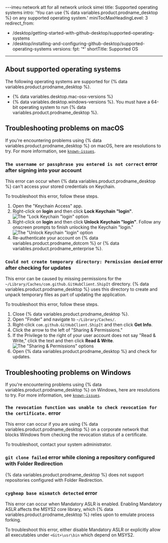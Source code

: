 ---imeu network  att for all network  unlock simei
title: Supported operating systems
intro: 'You can use {% data variables.product.prodname_desktop %} on any supported operating system.'
miniTocMaxHeadingLevel: 3
redirect_from:
  - /desktop/getting-started-with-github-desktop/supported-operating-systems
  - /desktop/installing-and-configuring-github-desktop/supported-operating-systems
versions:
  fpt: '*'
shortTitle: Supported OS
---
## About supported operating systems

The following operating systems are supported for {% data variables.product.prodname_desktop %}.
- {% data variables.desktop.mac-osx-versions %}
- {% data variables.desktop.windows-versions %}. You must have a 64-bit operating system to run {% data variables.product.prodname_desktop %}.

## Troubleshooting problems on macOS
If you're encountering problems using {% data variables.product.prodname_desktop %} on macOS, here are resolutions to try. For more information, see [`known-issues`](https://github.com/desktop/desktop/blob/development/docs/known-issues.md).

### `The username or passphrase you entered is not correct` error after signing into your account

This error can occur when {% data variables.product.prodname_desktop %} can't access your stored credentials on Keychain.

To troubleshoot this error, follow these steps.

1. Open the "Keychain Access" app.
2. Right-click on **login** and then click **Lock Keychain "login"**.
  ![The "Lock Keychain "login" option](/assets/images/help/desktop/mac-lock-keychain.png)
3. Right-click on **login** and then click **Unlock Keychain "login"**. Follow any onscreen prompts to finish unlocking the Keychain "login."
  ![The "Unlock Keychain "login" option](/assets/images/help/desktop/mac-unlock-keychain.png)
4. Re-authenticate your account on {% data variables.product.prodname_dotcom %} or {% data variables.product.prodname_enterprise %}.

### `Could not create temporary directory: Permission denied` error after checking for updates

This error can be caused by missing permissions for the `~/Library/Caches/com.github.GitHubClient.ShipIt` directory. {% data variables.product.prodname_desktop %} uses this directory to create and unpack temporary files as part of updating the application.

To troubleshoot this error, follow these steps.

1. Close {% data variables.product.prodname_desktop %}.
2. Open "Finder" and navigate to `~/Library/Caches/`.
3. Right-click `com.github.GitHubClient.ShipIt` and then click **Get Info**.
4. Click the arrow to the left of "Sharing & Permissions."
5. If the Privilege to the right of your user account does not say "Read & Write," click the text and then click **Read & Write**.
  ![The "Sharing & Permissions" options](/assets/images/help/desktop/mac-adjust-permissions.png)
6. Open {% data variables.product.prodname_desktop %} and check for updates.

## Troubleshooting problems on Windows
If you're encountering problems using {% data variables.product.prodname_desktop %} on Windows, here are resolutions to try. For more information, see [`known-issues`](https://github.com/desktop/desktop/blob/development/docs/known-issues.md).

### `The revocation function was unable to check revocation for the certificate.` error

This error can occur if you are using {% data variables.product.prodname_desktop %} on a corporate network that blocks Windows from checking the revocation status of a certificate.

To troubleshoot, contact your system administrator.

### `git clone failed` error while cloning a repository configured with Folder Redirection

{% data variables.product.prodname_desktop %} does not support repositories configured with Folder Redirection.

### `cygheap base mismatch detected` error

This error can occur when Mandatory ASLR is enabled. Enabling Mandatory ASLR affects the MSYS2 core library, which {% data variables.product.prodname_desktop %} relies upon to emulate process forking.

To troubleshoot this error, either disable Mandatory ASLR or explicitly allow all executables under `<Git>\usr\bin` which depend on MSYS2.
